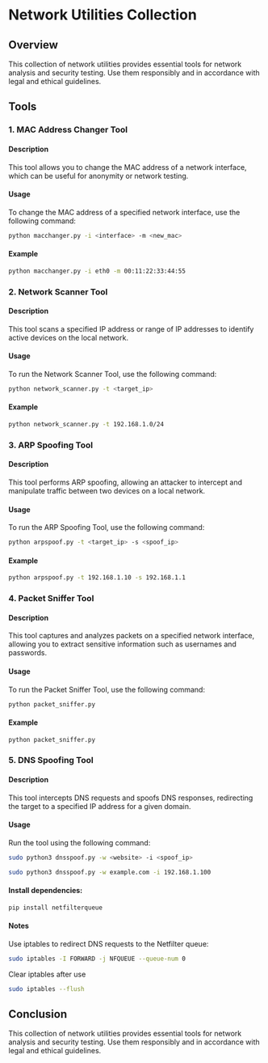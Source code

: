 # Network Utilities Collection

## Overview
This collection of network utilities provides essential tools for network analysis and security testing. Use them responsibly and in accordance with legal and ethical guidelines.

## Tools

### 1. MAC Address Changer Tool

#### Description
This tool allows you to change the MAC address of a network interface, which can be useful for anonymity or network testing.

#### Usage
To change the MAC address of a specified network interface, use the following command:

```bash
python macchanger.py -i <interface> -m <new_mac>
```
#### Example
```bash
python macchanger.py -i eth0 -m 00:11:22:33:44:55
```

### 2. Network Scanner Tool

#### Description
This tool scans a specified IP address or range of IP addresses to identify active devices on the local network.

#### Usage
To run the Network Scanner Tool, use the following command:

```bash
python network_scanner.py -t <target_ip>
```
#### Example
```bash
python network_scanner.py -t 192.168.1.0/24
```
### 3. ARP Spoofing Tool

#### Description
This tool performs ARP spoofing, allowing an attacker to intercept and manipulate traffic between two devices on a local network.

#### Usage
To run the ARP Spoofing Tool, use the following command:

```bash
python arpspoof.py -t <target_ip> -s <spoof_ip>

```
#### Example
```bash
python arpspoof.py -t 192.168.1.10 -s 192.168.1.1
```

### 4. Packet Sniffer Tool

#### Description
This tool captures and analyzes packets on a specified network interface, allowing you to extract sensitive information such as usernames and passwords.

#### Usage
To run the Packet Sniffer Tool, use the following command:

```bash
python packet_sniffer.py
```
#### Example
```bash
python packet_sniffer.py
```

### 5. DNS Spoofing Tool

#### Description
This tool intercepts DNS requests and spoofs DNS responses, redirecting the target to a specified IP address for a given domain.

#### Usage
Run the tool using the following command:

```bash
sudo python3 dnsspoof.py -w <website> -i <spoof_ip>
```

```bash
sudo python3 dnsspoof.py -w example.com -i 192.168.1.100
```
#### Install dependencies:
```bash
pip install netfilterqueue
```
#### Notes
Use iptables to redirect DNS requests to the Netfilter queue:
```bash
sudo iptables -I FORWARD -j NFQUEUE --queue-num 0
```
Clear iptables after use
```bash
sudo iptables --flush
```
## Conclusion
This collection of network utilities provides essential tools for network analysis and security testing. Use them responsibly and in accordance with legal and ethical guidelines.

